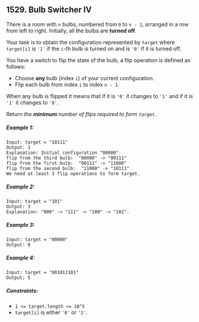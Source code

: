 ## 1529. Bulb Switcher IV

There is a room with ```n``` bulbs, numbered from ```0``` to ```n - 1```, arranged in a row from left to right. Initially, all the bulbs are **turned off**.

Your task is to obtain the configuration represented by ```target``` where ```target[i]``` is ```'1'``` if the ```i```-th bulb is turned on and is ```'0'``` if it is turned off.

You have a switch to flip the state of the bulb, a flip operation is defined as follows:

* Choose **any** bulb (index ```i```) of your current configuration.
* Flip each bulb from index ```i``` to index ```n - 1```.

When any bulb is flipped it means that if it is ```'0'``` it changes to ```'1'``` and if it is ```'1'``` it changes to ```'0'```.

Return *the **minimum** number of flips required to form ```target```*.

##### Example 1:
```
Input: target = "10111"
Output: 3
Explanation: Initial configuration "00000".
flip from the third bulb:  "00000" -> "00111"
flip from the first bulb:  "00111" -> "11000"
flip from the second bulb:  "11000" -> "10111"
We need at least 3 flip operations to form target.
```
##### Example 2:
```
Input: target = "101"
Output: 3
Explanation: "000" -> "111" -> "100" -> "101".
```
##### Example 3:
```
Input: target = "00000"
Output: 0
```
##### Example 4:
```
Input: target = "001011101"
Output: 5
```

##### Constraints:

* ```1 <= target.length <= 10^5```
* ```target[i]``` is either ```'0'``` or ```'1'```.